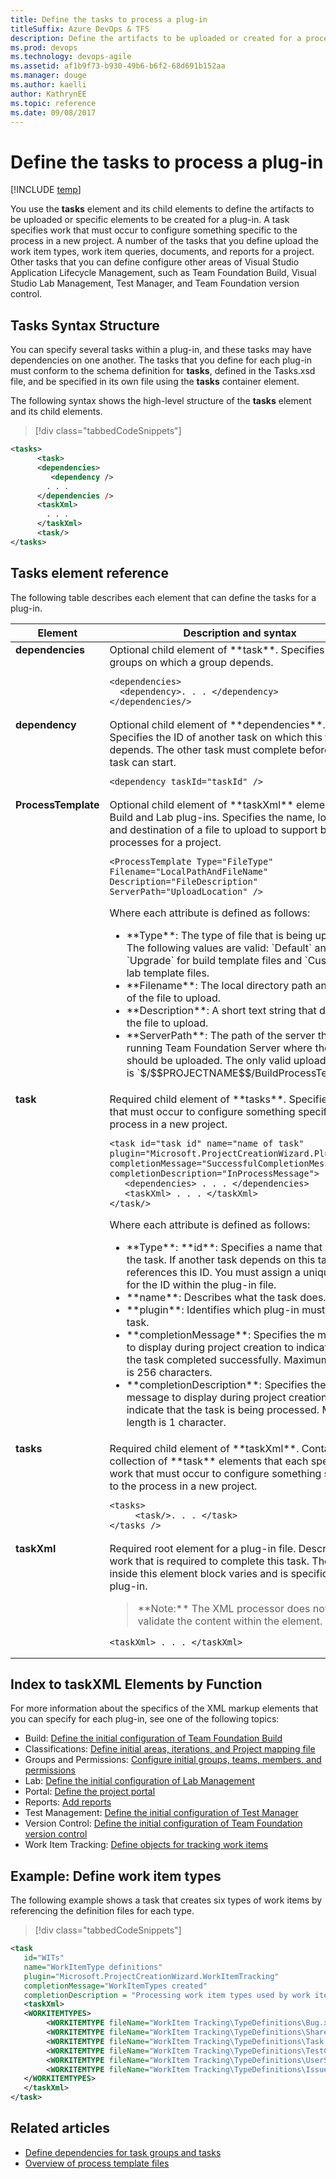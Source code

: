 ```yaml
---
title: Define the tasks to process a plug-in
titleSuffix: Azure DevOps & TFS
description: Define the artifacts to be uploaded or created for a process template plug-in for Team Foundation Server 
ms.prod: devops
ms.technology: devops-agile
ms.assetid: af1b9f73-b930-49b6-b6f2-68d691b152aa
ms.manager: douge
ms.author: kaelliauthor: KathrynEE
ms.topic: reference
ms.date: 09/08/2017
---
```


# Define the tasks to process a plug-in

[!INCLUDE [temp](../../_shared/customization-phase-0-and-1-plus-version-header.md)]

<a name="top"></a> 

You use the **tasks** element and its child elements to define the artifacts to be uploaded or specific elements to be created for a plug-in. A task specifies work that must occur to configure something specific to the process in a new project. A number of the tasks that you define upload the work item types, work item queries, documents, and reports for a project. Other tasks that you can define configure other areas of Visual Studio Application Lifecycle Management, such as Team Foundation Build, Visual Studio Lab Management, Test Manager, and Team Foundation version control.    
 
<a name="syntax"></a>  
##  Tasks Syntax Structure  
 You can specify several tasks within a plug-in, and these tasks may have dependencies on one another. The tasks that you define for each plug-in must conform to the schema definition for **tasks**, defined in the Tasks.xsd file, and be specified in its own file using the **tasks** container element.  
  
 The following syntax shows the high-level structure of the **tasks** element and its child elements.  
  
> [!div class="tabbedCodeSnippets"]
```XML
<tasks>  
      <task>  
      <dependencies>  
         <dependency />  
        . . .          
      </dependencies />  
      <taskXml>  
        . . .          
      </taskXml>  
      <task/>  
</tasks>   
``` 

<a name="elements"></a> 
  
##  Tasks element reference  
 The following table describes each element that can define the tasks for a plug-in.  
  
  
<table>
<tr><th>Element</th><th>Description and syntax</th></tr>
<tbody valign="top">
<tr>
<td><strong>dependencies</strong></td>
<td>Optional child element of **task**. Specifies other groups on which a group depends.
<pre><code>&lt;dependencies&gt; 
  &lt;dependency&gt;. . . &lt;/dependency&gt;
&lt;/dependencies/&gt;
</code></pre>
</td>
</tr>
<tr><td><strong>dependency</strong></td>
<td>Optional child element of **dependencies**. Specifies the ID of another task on which this task depends. The other task must complete before this task can start.
<pre><code>&lt;dependency taskId="taskId" /&gt;
</code></pre>
</td>
</tr>

<tr><td><strong>ProcessTemplate</strong></td>
<td>Optional child element of **taskXml** element for the Build and Lab plug-ins. Specifies the name, location, and destination of a file to upload to support build processes for a project.
<pre><code>&lt;ProcessTemplate Type="FileType" Filename="LocalPathAndFileName" 
Description="FileDescription" ServerPath="UploadLocation" /&gt;
</code></pre>
<p>Where each attribute is defined as follows:</p>
<ul>
<li>**Type**: The type of file that is being uploaded. The following values are valid: `Default` and `Upgrade` for build template files and `Custom` for lab template files.</li>
<li>**Filename**: The local directory path and name of the file to upload.</li>
<li>**Description**: A short text string that describes the file to upload.</li>
<li>**ServerPath**: The path of the server that is running Team Foundation Server where the file should be uploaded. The only valid upload location is `$/$$PROJECTNAME$$/BuildProcessTemplates`.</li></ul>
</td>
</tr>

<tr><td><strong>task</strong></td>
<td>Required child element of **tasks**. Specifies work that must occur to configure something specific to the process in a new project.

<pre><code>&lt;task id="task id" name="name of task"     plugin="Microsoft.ProjectCreationWizard.PluginName" 
completionMessage="SuccessfulCompletionMessage"     
completionDescription="InProcessMessage"&gt;
   &lt;dependencies&gt; . . . &lt;/dependencies&gt;
   &lt;taskXml&gt; . . . &lt;/taskXml&gt;
&lt;/task/&gt;
</code></pre>
<p>Where each attribute is defined as follows:</p>
<ul>
<li>**Type**: **id**: Specifies a name that identifies the task. If another task depends on this task, it references this ID. You must assign a unique value for the ID within the plug-in file.</li>
<li>**name**: Describes what the task does.</li>
<li>**plugin**: Identifies which plug-in must run this task.</li>
<li>**completionMessage**: Specifies the message to display during project creation to indicate that the task completed successfully. Maximum length is 256 characters.</li>
<li>**completionDescription**: Specifies the message to display during project creation to indicate that the task is being processed. Minimum length is 1 character.</li>
</ul>

</td>
</tr>

<tr><td><strong>tasks</strong></td>
<td>Required child element of **taskXml**. Contains a collection of **task** elements that each specify work that must occur to configure something specific to the process in a new project.
<pre><code>&lt;tasks&gt;
     &lt;task/&gt;. . . &lt;/task&gt;
&lt;/tasks /&gt;
</code></pre>
</td>
</tr>

<tr><td><strong>taskXml</strong></td>
<td>Required root element for a plug-in file. Describes the work that is required to complete this task. The XML inside this element block varies and is specific to each plug-in.
<blockquote>**Note:** The XML processor does not try to validate the content within the element.
</blockquote>
<pre><code>&lt;taskXml&gt; . . . &lt;/taskXml&gt;
</code></pre>
</td>
</tr>
</tbody>
</table>
  

<a name="index"></a> 
##  Index to taskXML Elements by Function  
 For more information about the specifics of the XML markup elements that you can specify for each plug-in, see one of the following topics:  
  
-   Build: [Define the initial configuration of Team Foundation Build](define-initial-configuration-build.md)   
-   Classifications: [Define initial areas, iterations, and Project mapping file](define-classification-plug-in.md)   
-   Groups and Permissions: [Configure initial groups, teams, members, and permissions](configure-initial-groups-teams-members-permissions.md)    
-   Lab: [Define the initial configuration of Lab Management](define-initial-configuration-lab-management.md)    
-   Portal: [Define the project portal](define-project-portal-plug-in.md)   
-   Reports: [Add reports](add-reports-to-the-process-template.md)    
-   Test Management: [Define the initial configuration of Test Manager](define-initial-configuration-test-manager.md)    
-   Version Control: [Define the initial configuration of Team Foundation version control](define-initial-configuration-version-control.md)    
-   Work Item Tracking: [Define objects for tracking work items](define-objects-track-work-items-plug-in.md)  
 
  
<a name="example"></a> 
##  Example: Define work item types  
 The following example shows a task that creates six types of work items by referencing the definition files for each type.  
  
> [!div class="tabbedCodeSnippets"]
```XML
<task  
   id="WITs"  
   name="WorkItemType definitions"  
   plugin="Microsoft.ProjectCreationWizard.WorkItemTracking"  
   completionMessage="WorkItemTypes created"           
   completionDescription = "Processing work item types used by work item tracking">  
   <taskXml>  
   <WORKITEMTYPES>  
        <WORKITEMTYPE fileName="WorkItem Tracking\TypeDefinitions\Bug.xml" />  
        <WORKITEMTYPE fileName="WorkItem Tracking\TypeDefinitions\SharedStep.xml" />  
        <WORKITEMTYPE fileName="WorkItem Tracking\TypeDefinitions\Task.xml" />  
        <WORKITEMTYPE fileName="WorkItem Tracking\TypeDefinitions\TestCase.xml" />  
        <WORKITEMTYPE fileName="WorkItem Tracking\TypeDefinitions\UserStory.xml" />  
        <WORKITEMTYPE fileName="WorkItem Tracking\TypeDefinitions\Issue.xml" />  
   </WORKITEMTYPES>  
   </taskXml>  
</task>  
``` 
  
## Related articles  
-  [Define dependencies for task groups and tasks](define-dependencies-plug-ins-groups-tasks.md)   
-  [Overview of process template files](overview-process-template-files.md)